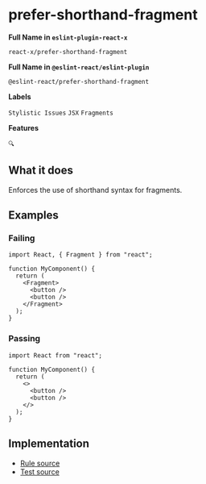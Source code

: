 # prefer-shorthand-fragment

**Full Name in `eslint-plugin-react-x`**

```plain copy
react-x/prefer-shorthand-fragment
```

**Full Name in `@eslint-react/eslint-plugin`**

```plain copy
@eslint-react/prefer-shorthand-fragment
```

**Labels**

`Stylistic Issues` `JSX` `Fragments`

**Features**

`🔍`

## What it does

Enforces the use of shorthand syntax for fragments.

## Examples

### Failing

```tsx
import React, { Fragment } from "react";

function MyComponent() {
  return (
    <Fragment>
      <button />
      <button />
    </Fragment>
  );
}
```

### Passing

```tsx
import React from "react";

function MyComponent() {
  return (
    <>
      <button />
      <button />
    </>
  );
}
```

## Implementation

- [Rule source](https://github.com/rEl1cx/eslint-react/tree/main/packages/plugins/eslint-plugin-react-x/src/rules/prefer-shorthand-fragment.ts)
- [Test source](https://github.com/rEl1cx/eslint-react/tree/main/packages/plugins/eslint-plugin-react-x/src/rules/prefer-shorthand-fragment.spec.ts)
